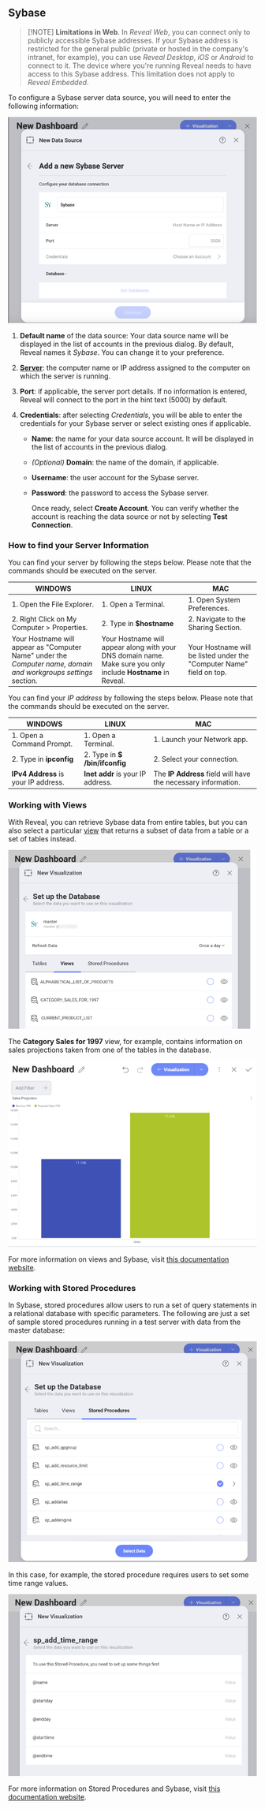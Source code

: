 ## Sybase

>[!NOTE] **Limitations in Web**. In *Reveal Web*, you can connect only to publicly accessible Sybase addresses. If your Sybase address is restricted for the general public (private or hosted in the company's intranet, for example), you can use *Reveal Desktop*, *iOS* or *Android* to connect to it. The device where you're running Reveal needs to have access to this Sybase address. This limitation does not apply to *Reveal Embedded*.

To configure a Sybase server data source, you will need to enter the
following information:

![Configure Sybase database connection](images/enter-sybase-server-details.png)

1.  **Default name** of the data source: Your data source name will be displayed in the list of accounts in the previous dialog. By default, Reveal names it *Sybase*. You can change it to your preference.

2.  [**Server**](#how-to-find-server): the computer name or IP address
    assigned to the computer on which the server is running.

3.  **Port**: if applicable, the server port details. If no information
    is entered, Reveal will connect to the port in the hint text (5000)
    by default.

4.  **Credentials**: after selecting *Credentials*, you will be able to
    enter the credentials for your Sybase server or select existing ones
    if applicable.

      - **Name**: the name for your data source account. It will be
        displayed in the list of accounts in the previous dialog.

      - *(Optional)* **Domain**: the name of the domain, if applicable.

      - **Username**: the user account for the Sybase server.

      - **Password**: the password to access the Sybase server.

        Once ready, select **Create Account**. You can verify whether
        the account is reaching the data source or not by selecting
        **Test Connection**.

<a name='how-to-find-server'></a>
### How to find your Server Information

You can find your server by following the steps below. Please note that
the commands should be executed on the server.

| WINDOWS                                                                                                         | LINUX                                                                                                         | MAC                                                                  |
| --------------------------------------------------------------------------------------------------------------- | ------------------------------------------------------------------------------------------------------------- | -------------------------------------------------------------------- |
| 1\. Open the File Explorer.                                                                                     | 1\. Open a Terminal.                                                                                          | 1\. Open System Preferences.                                         |
| 2\. Right Click on My Computer \> Properties.                                                                   | 2\. Type in **$hostname**                                                                                     | 2\. Navigate to the Sharing Section.                                 |
| Your Hostname will appear as "Computer Name" under the *Computer name, domain and workgroups settings* section. | Your Hostname will appear along with your DNS domain name. Make sure you only include **Hostname** in Reveal. | Your Hostname will be listed under the "Computer Name" field on top. |

You can find your *IP address* by following the steps below. Please note
that the commands should be executed on the server.

| WINDOWS                              | LINUX                             | MAC                                                           |
| ------------------------------------ | --------------------------------- | ------------------------------------------------------------- |
| 1\. Open a Command Prompt.           | 1\. Open a Terminal.              | 1\. Launch your Network app.                                  |
| 2\. Type in **ipconfig**             | 2\. Type in **$ /bin/ifconfig**   | 2\. Select your connection.                                   |
| **IPv4 Address** is your IP address. | **Inet addr** is your IP address. | The **IP Address** field will have the necessary information. |

### Working with Views

With Reveal, you can retrieve Sybase data from entire tables, but you
can also select a particular
[view](http://infocenter.sybase.com/help/index.jsp?topic=/com.sybase.infocenter.dc32300.1570/html/sqlug/X29678.htm)
that returns a subset of data from a table or a set of tables instead.

![Select from Sybase views dialog](images/sybase-views.png)

The **Category Sales for 1997** view, for example, contains information on sales
projections taken from one of the tables in the database.

![Sales Projection Sample dashboard](images/sales-projection-sample.png)

For more information on views and Sybase, visit [this documentation website](http://infocenter.sybase.com/help/index.jsp?topic=/com.sybase.infocenter.dc32300.1570/html/sqlug/X29678.htm).

### Working with Stored Procedures

In Sybase, stored procedures allow users to run a set of query
statements in a relational database with specific parameters. The
following are just a set of sample stored procedures running in a test
server with data from the master database:

![Select from Sybase Stored Procedures dialog](images/sybase-stored-procedures.png)

In this case, for example, the stored procedure requires users to set some time range values.

![Stored Procedure select dates](images/stored-procedure-sample-dates.png)

For more information on Stored Procedures and Sybase, visit [this documentation website](http://infocenter.sybase.com/help/index.jsp?topic=/com.sybase.infocenter.dc32300.1570/html/sqlug/X39397.htm).
